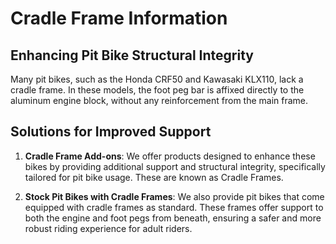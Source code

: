 # Cradle Frame Information

## Enhancing Pit Bike Structural Integrity

Many pit bikes, such as the Honda CRF50 and Kawasaki KLX110, lack a cradle frame. In these models, the foot peg bar is affixed directly to the aluminum engine block, without any reinforcement from the main frame.

## Solutions for Improved Support

1. **Cradle Frame Add-ons**: We offer products designed to enhance these bikes by providing additional support and structural integrity, specifically tailored for pit bike usage. These are known as Cradle Frames.

2. **Stock Pit Bikes with Cradle Frames**: We also provide pit bikes that come equipped with cradle frames as standard. These frames offer support to both the engine and foot pegs from beneath, ensuring a safer and more robust riding experience for adult riders.
